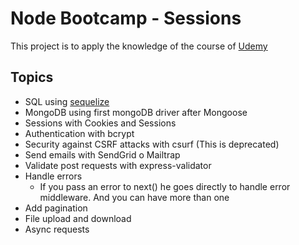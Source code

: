 # Node Bootcamp - Sessions

This project is to apply the knowledge of the course of [Udemy](https://www.udemy.com/course/nodejs-the-complete-guide)

## Topics

- SQL using [sequelize](http://docs.sequelizejs.com/)
- MongoDB using first mongoDB driver after Mongoose
- Sessions with Cookies and Sessions
- Authentication with bcrypt
- Security against CSRF attacks with csurf (This is deprecated)
- Send emails with SendGrid o Mailtrap
- Validate post requests with express-validator
- Handle errors
  - If you pass an error to next() he goes directly to handle error middleware. And you can have more than one
- Add pagination
- File upload and download
- Async requests

